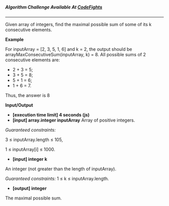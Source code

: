 ##### Algorithm Challenge Available At [CodeFights](https://codefights.com/arcade/intro/level-4/xvkRbxYkdHdHNCKjg)

---

Given array of integers, find the maximal possible sum of some of its k consecutive elements.

**Example**

For inputArray = [2, 3, 5, 1, 6] and k = 2, the output should be
arrayMaxConsecutiveSum(inputArray, k) = 8.
All possible sums of 2 consecutive elements are:

- 2 + 3 = 5;
- 3 + 5 = 8;
- 5 + 1 = 6;
- 1 + 6 = 7.

Thus, the answer is 8

**Input/Output**

- **[execution time limit] 4 seconds (js)**
- **[input] array.integer inputArray** Array of positive integers.

_Guaranteed constraints:_

3 ≤ inputArray.length ≤ 105,

1 ≤ inputArray[i] ≤ 1000.

- **[input] integer k**

An integer (not greater than the length of inputArray).

_Guaranteed constraints:_
1 ≤ k ≤ inputArray.length.

- **[output] integer**

The maximal possible sum.
